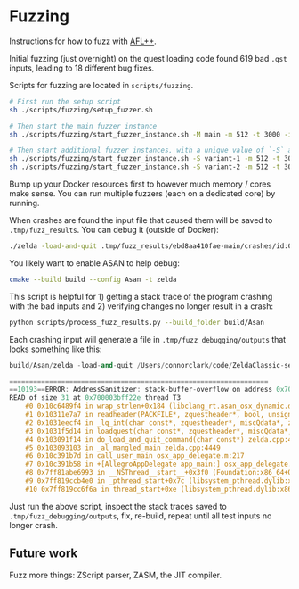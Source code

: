 # Fuzzing

Instructions for how to fuzz with [AFL++](https://github.com/AFLplusplus/AFLplusplus).

Initial fuzzing (just overnight) on the quest loading code found 619 bad `.qst` inputs, leading to 18 different bug fixes.

Scripts for fuzzing are located in `scripts/fuzzing`.

```sh
# First run the setup script
sh ./scripts/fuzzing/setup_fuzzer.sh

# Then start the main fuzzer instance
sh ./scripts/fuzzing/start_fuzzer_instance.sh -M main -m 512 -t 3000 -i ../.tmp/fuzz_corpus -o ../.tmp/fuzz_results -- ./zelda -load-and-quit @@

# Then start additional fuzzer instances, with a unique value of `-S` and perhaps different options
sh ./scripts/fuzzing/start_fuzzer_instance.sh -S variant-1 -m 512 -t 3000 -i ../.tmp/fuzz_corpus -o ../.tmp/fuzz_results -- ./zelda -load-and-quit @@
sh ./scripts/fuzzing/start_fuzzer_instance.sh -S variant-2 -m 512 -t 3000 -i ../.tmp/fuzz_corpus -o ../.tmp/fuzz_results -- ./zelda -load-and-quit @@
```

Bump up your Docker resources first to however much memory / cores make sense. You can run multiple fuzzers (each on a dedicated core) by running.

When crashes are found the input file that caused them will be saved to `.tmp/fuzz_results`. You can debug it (outside of Docker):

```sh
./zelda -load-and-quit .tmp/fuzz_results/ebd8aa410fae-main/crashes/id:000000,sig:11,src:000000,time:14618,execs:26,op:havoc,rep:2
```

You likely want to enable ASAN to help debug:
```sh
cmake --build build --config Asan -t zelda
```

This script is helpful for 1) getting a stack trace of the program crashing with the bad inputs and 2) verifying changes no longer result in a crash:

```sh
python scripts/process_fuzz_results.py --build_folder build/Asan
```

Each crashing input will generate a file in `.tmp/fuzz_debugging/outputs` that looks something like this:

```cpp
build/Asan/zelda -load-and-quit /Users/connorclark/code/ZeldaClassic-secondary/.tmp/fuzz_results/main/hangs/id:000080,src:000787+000076,time:26346082,execs:78378,op:splice,rep:11

=================================================================
==10193==ERROR: AddressSanitizer: stack-buffer-overflow on address 0x700003bff22e at pc 0x00010c6489f5 bp 0x700003bfd790 sp 0x700003bfcf50
READ of size 31 at 0x700003bff22e thread T3
    #0 0x10c6489f4 in wrap_strlen+0x184 (libclang_rt.asan_osx_dynamic.dylib:x86_64h+0x1b9f4)
    #1 0x10311e7a7 in readheader(PACKFILE*, zquestheader*, bool, unsigned char) qst.cpp:2605
    #2 0x1031eecf4 in _lq_int(char const*, zquestheader*, miscQdata*, zctune*, bool, bool, unsigned char const*, unsigned char) qst.cpp:21630
    #3 0x1031f5d14 in loadquest(char const*, zquestheader*, miscQdata*, zctune*, bool, bool, unsigned char*, unsigned char, bool, unsigned char) qst.cpp:22516
    #4 0x103091f14 in do_load_and_quit_command(char const*) zelda.cpp:4435
    #5 0x103093103 in _al_mangled_main zelda.cpp:4449
    #6 0x10c391b7d in call_user_main osx_app_delegate.m:217
    #7 0x10c391b58 in +[AllegroAppDelegate app_main:] osx_app_delegate.m:228
    #8 0x7ff81abe6993 in __NSThread__start__+0x3f0 (Foundation:x86_64+0x58993)
    #9 0x7ff819ccb4e0 in _pthread_start+0x7c (libsystem_pthread.dylib:x86_64+0x64e0)
    #10 0x7ff819cc6f6a in thread_start+0xe (libsystem_pthread.dylib:x86_64+0x1f6a)
```

Just run the above script, inspect the stack traces saved to `.tmp/fuzz_debugging/outputs`, fix, re-build, repeat until all test inputs no longer crash.

## Future work

Fuzz more things: ZScript parser, ZASM, the JIT compiler.
